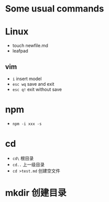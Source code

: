 # Some usual commands
# Linux
+ touch newfile.md
+ leafpad
## vim
+ `i` insert model
+ `esc wq` save and exit
+ `esc q!` exit without save
# npm
+ `npm -i xxx -s`
# cd
+ `cd\` 根目录
+ `cd..` 上一级目录
+ `cd >test.md` 创建空文件
# mkdir 创建目录